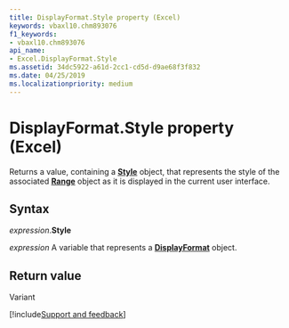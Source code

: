 ```yaml
---
title: DisplayFormat.Style property (Excel)
keywords: vbaxl10.chm893076
f1_keywords:
- vbaxl10.chm893076
api_name:
- Excel.DisplayFormat.Style
ms.assetid: 34dc5922-a61d-2cc1-cd5d-d9ae68f3f832
ms.date: 04/25/2019
ms.localizationpriority: medium
---
```



# DisplayFormat.Style property (Excel)

Returns a value, containing a **[Style](Excel.Style.md)** object, that represents the style of the associated **[Range](Excel.Range(object).md)** object as it is displayed in the current user interface.


## Syntax

_expression_.**Style**

_expression_ A variable that represents a **[DisplayFormat](Excel.DisplayFormat.md)** object.


## Return value

Variant




[!include[Support and feedback](~/includes/feedback-boilerplate.md)]